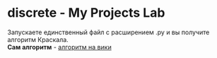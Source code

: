 # discrete - My Projects Lab
Запускаете единственный файл с расширением .py и вы получите алгоритм Краскала.<br/>
**Сам алгоритм** - <a href="https://ru.wikipedia.org/wiki/%D0%90%D0%BB%D0%B3%D0%BE%D1%80%D0%B8%D1%82%D0%BC_%D0%9A%D1%80%D0%B0%D1%81%D0%BA%D0%B0%D0%BB%D0%B0">алгоритм на вики<a/>


